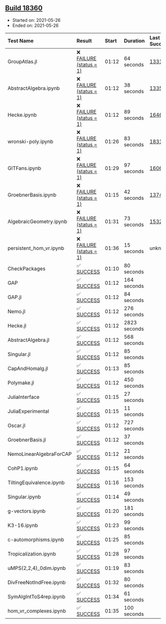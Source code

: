 ## [Build 18360](https://oscarci.mathematik.uni-kl.de/job/oscar/18360/)

* Started on: 2021-05-26
* Ended on: 2021-05-26

| Test Name    | Result | Start | Duration | Last Success | First Failure |
|:-------------|:-------|:------|:---------|:-------------|:--------------|
| GroupAtlas.jl | ❌ [FAILURE (status = 1)](https://oscarci.mathematik.uni-kl.de/job/oscar/18360/artifact/logs/build-18360/GroupAtlas.jl.log) | 01:12 | 64 seconds | [13311](https://oscarci.mathematik.uni-kl.de/job/oscar/13311/) | [13312](https://oscarci.mathematik.uni-kl.de/job/oscar/13312/) |
| AbstractAlgebra.ipynb | ❌ [FAILURE (status = 1)](https://oscarci.mathematik.uni-kl.de/job/oscar/18360/artifact/logs/build-18360/AbstractAlgebra.ipynb.log) | 01:12 | 38 seconds | [13355](https://oscarci.mathematik.uni-kl.de/job/oscar/13355/) | [13356](https://oscarci.mathematik.uni-kl.de/job/oscar/13356/) |
| Hecke.ipynb | ❌ [FAILURE (status = 1)](https://oscarci.mathematik.uni-kl.de/job/oscar/18360/artifact/logs/build-18360/Hecke.ipynb.log) | 01:12 | 89 seconds | [16463](https://oscarci.mathematik.uni-kl.de/job/oscar/16463/) | [16464](https://oscarci.mathematik.uni-kl.de/job/oscar/16464/) |
| wronski-poly.ipynb | ❌ [FAILURE (status = 1)](https://oscarci.mathematik.uni-kl.de/job/oscar/18360/artifact/logs/build-18360/wronski-poly.ipynb.log) | 01:26 | 83 seconds | [18314](https://oscarci.mathematik.uni-kl.de/job/oscar/18314/) | [18315](https://oscarci.mathematik.uni-kl.de/job/oscar/18315/) |
| GITFans.ipynb | ❌ [FAILURE (status = 1)](https://oscarci.mathematik.uni-kl.de/job/oscar/18360/artifact/logs/build-18360/GITFans.ipynb.log) | 01:29 | 97 seconds | [16068](https://oscarci.mathematik.uni-kl.de/job/oscar/16068/) | [16069](https://oscarci.mathematik.uni-kl.de/job/oscar/16069/) |
| GroebnerBasis.ipynb | ❌ [FAILURE (status = 1)](https://oscarci.mathematik.uni-kl.de/job/oscar/18360/artifact/logs/build-18360/GroebnerBasis.ipynb.log) | 01:15 | 42 seconds | [13748](https://oscarci.mathematik.uni-kl.de/job/oscar/13748/) | [13749](https://oscarci.mathematik.uni-kl.de/job/oscar/13749/) |
| AlgebraicGeometry.ipynb | ❌ [FAILURE (status = 1)](https://oscarci.mathematik.uni-kl.de/job/oscar/18360/artifact/logs/build-18360/AlgebraicGeometry.ipynb.log) | 01:31 | 73 seconds | [15322](https://oscarci.mathematik.uni-kl.de/job/oscar/15322/) | [15323](https://oscarci.mathematik.uni-kl.de/job/oscar/15323/) |
| persistent_hom_vr.ipynb | ❌ [FAILURE (status = 1)](https://oscarci.mathematik.uni-kl.de/job/oscar/18360/artifact/logs/build-18360/persistent_hom_vr.ipynb.log) | 01:36 | 15 seconds | unknown | unknown |
| CheckPackages | ✅ [SUCCESS](https://oscarci.mathematik.uni-kl.de/job/oscar/18360/artifact/logs/build-18360/CheckPackages.log) | 01:10 | 80 seconds |  |  |
| GAP | ✅ [SUCCESS](https://oscarci.mathematik.uni-kl.de/job/oscar/18360/artifact/logs/build-18360/GAP.log) | 01:12 | 164 seconds |  |  |
| GAP.jl | ✅ [SUCCESS](https://oscarci.mathematik.uni-kl.de/job/oscar/18360/artifact/logs/build-18360/GAP.jl.log) | 01:12 | 84 seconds |  |  |
| Nemo.jl | ✅ [SUCCESS](https://oscarci.mathematik.uni-kl.de/job/oscar/18360/artifact/logs/build-18360/Nemo.jl.log) | 01:12 | 276 seconds |  |  |
| Hecke.jl | ✅ [SUCCESS](https://oscarci.mathematik.uni-kl.de/job/oscar/18360/artifact/logs/build-18360/Hecke.jl.log) | 01:12 | 2823 seconds |  |  |
| AbstractAlgebra.jl | ✅ [SUCCESS](https://oscarci.mathematik.uni-kl.de/job/oscar/18360/artifact/logs/build-18360/AbstractAlgebra.jl.log) | 01:12 | 568 seconds |  |  |
| Singular.jl | ✅ [SUCCESS](https://oscarci.mathematik.uni-kl.de/job/oscar/18360/artifact/logs/build-18360/Singular.jl.log) | 01:12 | 85 seconds |  |  |
| CapAndHomalg.jl | ✅ [SUCCESS](https://oscarci.mathematik.uni-kl.de/job/oscar/18360/artifact/logs/build-18360/CapAndHomalg.jl.log) | 01:13 | 85 seconds |  |  |
| Polymake.jl | ✅ [SUCCESS](https://oscarci.mathematik.uni-kl.de/job/oscar/18360/artifact/logs/build-18360/Polymake.jl.log) | 01:12 | 450 seconds |  |  |
| JuliaInterface | ✅ [SUCCESS](https://oscarci.mathematik.uni-kl.de/job/oscar/18360/artifact/logs/build-18360/JuliaInterface.log) | 01:15 | 27 seconds |  |  |
| JuliaExperimental | ✅ [SUCCESS](https://oscarci.mathematik.uni-kl.de/job/oscar/18360/artifact/logs/build-18360/JuliaExperimental.log) | 01:15 | 11 seconds |  |  |
| Oscar.jl | ✅ [SUCCESS](https://oscarci.mathematik.uni-kl.de/job/oscar/18360/artifact/logs/build-18360/Oscar.jl.log) | 01:12 | 727 seconds |  |  |
| GroebnerBasis.jl | ✅ [SUCCESS](https://oscarci.mathematik.uni-kl.de/job/oscar/18360/artifact/logs/build-18360/GroebnerBasis.jl.log) | 01:12 | 37 seconds |  |  |
| NemoLinearAlgebraForCAP | ✅ [SUCCESS](https://oscarci.mathematik.uni-kl.de/job/oscar/18360/artifact/logs/build-18360/NemoLinearAlgebraForCAP.log) | 01:12 | 21 seconds |  |  |
| CohP1.ipynb | ✅ [SUCCESS](https://oscarci.mathematik.uni-kl.de/job/oscar/18360/artifact/logs/build-18360/CohP1.ipynb.log) | 01:15 | 64 seconds |  |  |
| TiltingEquivalence.ipynb | ✅ [SUCCESS](https://oscarci.mathematik.uni-kl.de/job/oscar/18360/artifact/logs/build-18360/TiltingEquivalence.ipynb.log) | 01:16 | 153 seconds |  |  |
| Singular.ipynb | ✅ [SUCCESS](https://oscarci.mathematik.uni-kl.de/job/oscar/18360/artifact/logs/build-18360/Singular.ipynb.log) | 01:14 | 49 seconds |  |  |
| g-vectors.ipynb | ✅ [SUCCESS](https://oscarci.mathematik.uni-kl.de/job/oscar/18360/artifact/logs/build-18360/g-vectors.ipynb.log) | 01:20 | 181 seconds |  |  |
| K3-16.ipynb | ✅ [SUCCESS](https://oscarci.mathematik.uni-kl.de/job/oscar/18360/artifact/logs/build-18360/K3-16.ipynb.log) | 01:23 | 99 seconds |  |  |
| c-automorphisms.ipynb | ✅ [SUCCESS](https://oscarci.mathematik.uni-kl.de/job/oscar/18360/artifact/logs/build-18360/c-automorphisms.ipynb.log) | 01:25 | 85 seconds |  |  |
| Tropicalization.ipynb | ✅ [SUCCESS](https://oscarci.mathematik.uni-kl.de/job/oscar/18360/artifact/logs/build-18360/Tropicalization.ipynb.log) | 01:28 | 97 seconds |  |  |
| uMPS(2,2,4)_0dim.ipynb | ✅ [SUCCESS](https://oscarci.mathematik.uni-kl.de/job/oscar/18360/artifact/logs/build-18360/uMPS-2-2-4-_0dim.ipynb.log) | 01:19 | 83 seconds |  |  |
| DivFreeNotIndFree.ipynb | ✅ [SUCCESS](https://oscarci.mathematik.uni-kl.de/job/oscar/18360/artifact/logs/build-18360/DivFreeNotIndFree.ipynb.log) | 01:32 | 80 seconds |  |  |
| SymAlgIntToS4rep.ipynb | ✅ [SUCCESS](https://oscarci.mathematik.uni-kl.de/job/oscar/18360/artifact/logs/build-18360/SymAlgIntToS4rep.ipynb.log) | 01:34 | 61 seconds |  |  |
| hom_vr_complexes.ipynb | ✅ [SUCCESS](https://oscarci.mathematik.uni-kl.de/job/oscar/18360/artifact/logs/build-18360/hom_vr_complexes.ipynb.log) | 01:35 | 100 seconds |  |  |

